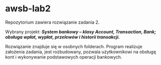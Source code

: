 # awsb-lab2
Repozytorium zawiera rozwiązanie zadania 2.

Wybrany projekt:
***System bankowy – klasy Account, Transaction, Bank; obsługa wpłat, wypłat, przelewów i historii transakcji.***

Rozwiązanie znajduje się w osobnych folderach. Program realizuje założenia zadania, jest rozbudowany, pozwala użytkownikowi na obsługę kont i wykonywanie podstawowych operacji bankowych.

